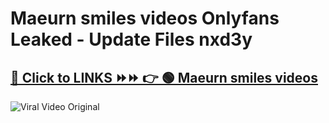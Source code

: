 
 # Maeurn smiles videos Onlyfans Leaked - Update Files nxd3y

## <h2><a href="https://clipsfans.com/Maeurn_smiles_videos&ref=git">🔗 Click to LINKS ⏩⏩ 👉 🟢 Maeurn smiles videos </a></h2>

<a href="https://clipsfans.com/Maeurn_smiles_videos&ref=git" rel="nofollow" data-target="animated-image.originalLink"><img src="https://i.ibb.co.com/xMMVF88/686577567.gif" alt="Viral Video Original" style="max-width: 100%; display: inline-block;" data-target="animated-image.originalImage"></a>

